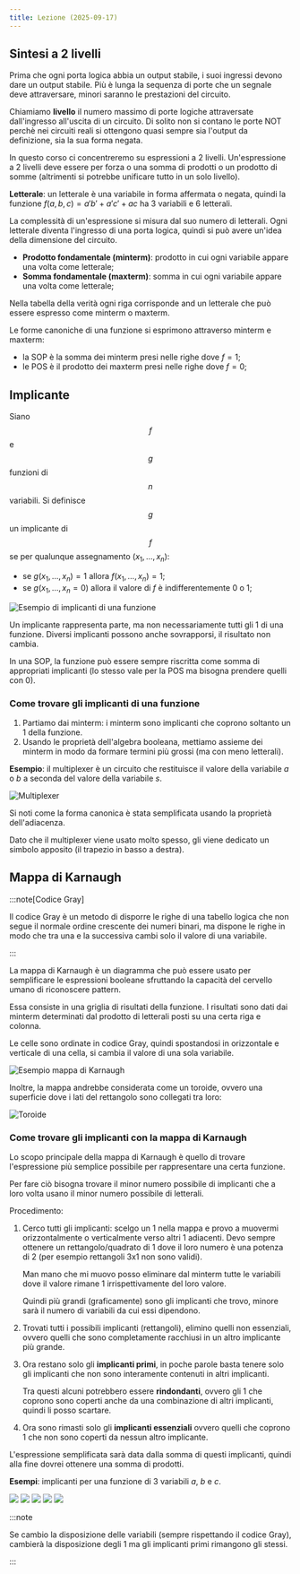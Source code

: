 ```yaml
---
title: Lezione (2025-09-17)
---
```


## Sintesi a 2 livelli

Prima che ogni porta logica abbia un output stabile, i suoi ingressi devono dare
un output stabile. Più è lunga la sequenza di porte che un segnale deve
attraversare, minori saranno le prestazioni del circuito.

Chiamiamo **livello** il numero massimo di porte logiche attraversate
dall'ingresso all'uscita di un circuito. Di solito non si contano le porte
$\text{NOT}$ perchè nei circuiti reali si ottengono quasi sempre sia l'output da
definizione, sia la sua forma negata.

In questo corso ci concentreremo su espressioni a 2 livelli. Un'espressione a 2
livelli deve essere per forza o una somma di prodotti o un prodotto di somme
(altrimenti si potrebbe unificare tutto in un solo livello).

**Letterale**: un letterale è una variabile in forma affermata o negata, quindi
la funzione $f(a, b, c) = a'b' + a'c' + ac$ ha 3 variabili e 6 letterali.

La complessità di un'espressione si misura dal suo numero di letterali. Ogni
letterale diventa l'ingresso di una porta logica, quindi si può avere un'idea
della dimensione del circuito.

- **Prodotto fondamentale (minterm)**: prodotto in cui ogni variabile appare una
  volta come letterale;
- **Somma fondamentale (maxterm)**: somma in cui ogni variabile appare una volta
  come letterale;

Nella tabella della verità ogni riga corrisponde and un letterale che può essere
espresso come minterm o maxterm.

Le forme canoniche di una funzione si esprimono attraverso minterm e maxterm:

- la SOP è la somma dei minterm presi nelle righe dove $f = 1$;
- le POS è il prodotto dei maxterm presi nelle righe dove $f = 0$;

## Implicante

Siano $$f$$ e $$g$$ funzioni di $$n$$ variabili. Si definisce $$g$$ un
implicante di $$f$$ se per qualunque assegnamento $(x_1, \ldots, x_n)$:

- se $g(x_1, \ldots, x_n) = 1$ allora $f(x_1, \ldots, x_n) = 1$;
- se $g(x_1, \ldots, x_n = 0)$ allora il valore di $f$ è indifferentemente $0$ o
  $1$;

![Esempio di implicanti di una funzione](../../../../../images/esempio-implicante.png)

Un implicante rappresenta parte, ma non necessariamente tutti gli $1$ di una
funzione. Diversi implicanti possono anche sovrapporsi, il risultato non cambia.

In una SOP, la funzione può essere sempre riscritta come somma di appropriati
implicanti (lo stesso vale per la POS ma bisogna prendere quelli con 0).

### Come trovare gli implicanti di una funzione

1. Partiamo dai minterm: i minterm sono implicanti che coprono soltanto un $1$
   della funzione.
2. Usando le proprietà dell'algebra booleana, mettiamo assieme dei minterm in
   modo da formare termini più grossi (ma con meno letterali).

**Esempio**: il multiplexer è un circuito che restituisce il valore della
variabile $a$ o $b$ a seconda del valore della variabile $s$.

![Multiplexer](../../../../../images/implicanti-multiplexer.png)

Si noti come la forma canonica è stata semplificata usando la proprietà
dell'adiacenza.

Dato che il multiplexer viene usato molto spesso, gli viene dedicato un simbolo
apposito (il trapezio in basso a destra).

## Mappa di Karnaugh

:::note[Codice Gray]

Il codice Gray è un metodo di disporre le righe di una tabello logica che non
segue il normale ordine crescente dei numeri binari, ma dispone le righe in modo
che tra una e la successiva cambi solo il valore di una variabile.

:::

La mappa di Karnaugh è un diagramma che può essere usato per semplificare le
espressioni booleane sfruttando la capacità del cervello umano di riconoscere
pattern.

Essa consiste in una griglia di risultati della funzione. I risultati sono dati
dai minterm determinati dal prodotto di letterali posti su una certa riga e
colonna.

Le celle sono ordinate in codice Gray, quindi spostandosi in orizzontale e
verticale di una cella, si cambia il valore di una sola variabile.

![Esempio mappa di Karnaugh](../../../../../images/esempio-mappa-karnaugh.png)

Inoltre, la mappa andrebbe considerata come un toroide, ovvero una superficie
dove i lati del rettangolo sono collegati tra loro:

![Toroide](../../../../../images/toroide.png)

### Come trovare gli implicanti con la mappa di Karnaugh

Lo scopo principale della mappa di Karnaugh è quello di trovare l'espressione
più semplice possibile per rappresentare una certa funzione.

Per fare ciò bisogna trovare il minor numero possibile di implicanti che a loro
volta usano il minor numero possibile di letterali.

Procedimento:

1. Cerco tutti gli implicanti: scelgo un 1 nella mappa e provo a muovermi
   orizzontalmente o verticalmente verso altri 1 adiacenti. Devo sempre ottenere
   un rettangolo/quadrato di 1 dove il loro numero è una potenza di 2 (per
   esempio rettangoli 3x1 non sono validi).

   Man mano che mi muovo posso eliminare dal minterm tutte le variabili dove il
   valore rimane 1 irrispettivamente del loro valore.

   Quindi più grandi (graficamente) sono gli implicanti che trovo, minore sarà
   il numero di variabili da cui essi dipendono.

2. Trovati tutti i possibili implicanti (rettangoli), elimino quelli non
   essenziali, ovvero quelli che sono completamente racchiusi in un altro
   implicante più grande.

3. Ora restano solo gli **implicanti primi**, in poche parole basta tenere solo
   gli implicanti che non sono interamente contenuti in altri implicanti.

   Tra questi alcuni potrebbero essere **rindondanti**, ovvero gli 1 che coprono
   sono coperti anche da una combinazione di altri implicanti, quindi li posso
   scartare.

4. Ora sono rimasti solo gli **implicanti essenziali** ovvero quelli che coprono
   1 che non sono coperti da nessun altro implicante.

L'espressione semplificata sarà data dalla somma di questi implicanti, quindi
alla fine dovrei ottenere una somma di prodotti.

**Esempi**: implicanti per una funzione di 3 variabili $a$, $b$ e $c$.

![](../../../../../images/mappa-karnaugh-adiacenza-0.png)
![](../../../../../images/mappa-karnaugh-adiacenza-1.png)
![](../../../../../images/mappa-karnaugh-adiacenza-2.png)
![](../../../../../images/mappa-karnaugh-adiacenza-3.png)
![](../../../../../images/mappa-karnaugh-adiacenza-4.png)

:::note

Se cambio la disposizione delle variabili (sempre rispettando il codice Gray),
cambierà la disposizione degli 1 ma gli implicanti primi rimangono gli stessi.

:::
